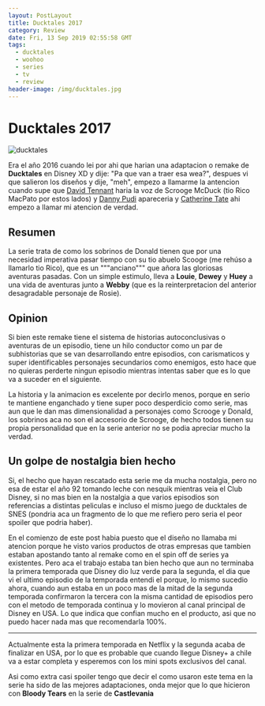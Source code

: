 ```yaml
---
layout: PostLayout
title: Ducktales 2017
category: Review
date: Fri, 13 Sep 2019 02:55:58 GMT
tags:
  - ducktales
  - woohoo
  - series
  - tv
  - review
header-image: /img/ducktales.jpg
---
```

# Ducktales 2017

![ducktales](https://blacknerdproblems.com/wp-content/uploads/2017/12/ducktales-disney-xd-2017.jpeg)

Era el año 2016 cuando lei por ahi que harian una adaptacion o remake de **Ducktales** en Disney XD y dije: "Pa que van a traer esa wea?", despues vi que salieron los diseños y dije, "meh", empezo a llamarme la antencion cuando supe que [David Tennant](https://en.wikipedia.org/wiki/David_Tennant) haria la voz de Scrooge McDuck (tio Rico MacPato por estos lados) y [Danny Pudi](https://en.wikipedia.org/wiki/Danny_Pudi) apareceria y [Catherine Tate](https://en.wikipedia.org/wiki/Catherine_Tate) ahi empezo a llamar mi atencion de verdad.

## Resumen

La serie trata de como los sobrinos de Donald tienen que por una necesidad imperativa pasar tiempo con su tio abuelo Scooge (me rehúso a llamarlo tio Rico), que es un """anciano""" que añora las gloriosas aventuras pasadas. Con un simple estimulo, lleva a **Louie**, **Dewey** y **Huey** a una vida de aventuras junto a **Webby** (que es la reinterpretacion del anterior desagradable personaje de Rosie).

## Opinion

Si bien este remake tiene el sistema de historias autoconclusivas o aventuras de un episodio, tiene un hilo conductor como un par de subhistorias que se van desarrollando entre episodios, con carismaticos y super identificables personajes secundarios como enemigos, esto hace que no quieras perderte ningun episodio mientras intentas saber que es lo que va a suceder en el siguiente.

La historia y la animacion es excelente por decirlo menos, porque en serio te mantiene enganchado y tiene super poco desperdicio como serie, mas aun que le dan mas dimensionalidad a personajes como Scrooge y Donald, los sobrinos aca no son el accesorio de Scrooge, de hecho todos tienen su propia personalidad que en la serie anterior no se podia apreciar mucho la verdad.

## Un golpe de nostalgia bien hecho

Si, el hecho que hayan rescatado esta serie me da mucha nostalgia, pero no esa de estar el año 92 tomando leche con nesquik mientras veia el Club Disney, si no mas bien en la nostalgia a que varios episodios son referencias a distintas peliculas e incluso el mismo juego de ducktales de SNES (pondria aca un fragmento de lo que me refiero pero seria el peor spoiler que podria haber).

En el comienzo de este post habia puesto que el diseño no llamaba mi atencion porque he visto varios productos de otras empresas que tambien estaban apostando tanto al remake como en el spin off de series ya existentes. Pero aca el trabajo estaba tan bien hecho que aun no terminaba la primera temporada que Disney dio luz verde para la segunda, el dia que vi el ultimo episodio de la temporada entendi el porque, lo mismo sucedio ahora, cuando aun estaba en un poco mas de la mitad de la segunda temporada confirmaron la tercera con la misma cantidad de episodios pero con el metodo de temporada continua y lo movieron al canal principal de Disney en USA. Lo que indica que confian mucho en el producto, asi que no puedo hacer nada mas que recomendarla 100%.

<Stars amount="5"/>

---

Actualmente esta la primera temporada en Netflix y la segunda acaba de finalizar en USA, por lo que es probable que cuando llegue Disney+ a chile va a estar completa y esperemos con los mini spots exclusivos del canal.

Asi como extra casi spoiler tengo que decir el como usaron este tema en la serie ha sido de las mejores adaptaciones, onda mejor que lo que hicieron con **Bloody Tears** en la serie de **Castlevania**

<YoutubeVideo url="https://www.youtube.com/watch?v=KF32DRg9opA" />
